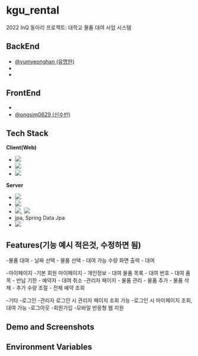# kgu_rental
2022 InQ 동아리 프로젝트: 대학교 물품 대여 사업 시스템 

## BackEnd
- [@yumyeonghan (유명한)](https://github.com/yumyeonghan)
-
- 
## FrontEnd
- 
- [@ongsim0629 (신수빈)](https://github.com/ongsim0629)

## Tech Stack

**Client(Web)**
  - <img src="https://img.shields.io/badge/Html-E34F26?style=flat-square&logo=HTML5&logoColor=white"/>
  - <img src="https://img.shields.io/badge/Css-1572B6?style=flat-square&logo=CSS3&logoColor=white"/>
  - <img src="https://img.shields.io/badge/Java Script-F7DF1E?style=flat-square&logo=JavaScript&logoColor=white">
**Server**
  - <img src="https://img.shields.io/badge/Java-007396?style=flat-square&logo=java&logoColor=white"/>
  - <img src="https://img.shields.io/badge/Thymeleaf-005F0F?style=flat-square&logo=Thymeleaf&logoColor=white"/>
  - <img src="https://img.shields.io/badge/Spring-6DB33F?style=flat-square&logo=Spring&logoColor=white"/>, <img src="https://img.shields.io/badge/Spring Boot-6DB33F?style=flat-square&logo=Spring Boot&logoColor=white"/>
  - jpa, Spring Data Jpa
  - <img src="https://img.shields.io/badge/MySQL-4479A1?style=flat-square&logo=MySQL&logoColor=white"/>

## Features(기능 예시 적은것, 수정하면 됨)
-물품 대여
    - 날짜 선택
    - 물품 선택
    - 대여 가능 수량 화면 출력
    - 대여
    
-마이페이지
    -기본 회원 마이페이지
      - 개인정보
      - 대여 물품 목록
        - 대여 번호
        - 대여 품목
        - 반납 기한
        - 예약자
        - 대여 취소
    -관리자 페이지
      - 물품 관리
        - 물품 추가
        - 물품 삭제
      - 추가 수량 조절
      - 전체 예약 조회
    
-기타
  -로그인
    -관리자 로그인 시 관리자 페이지 조회 가능
    -로그인 시 마이페이지 조회, 대여 가능
-로그아웃
-회원가입
-모바일 반응형 웹 지원

## Demo and Screenshots

## Environment Variables
